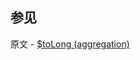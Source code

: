 

## 参见

原文 - [$toLong (aggregation)]( https://docs.mongodb.com/manual/reference/operator/aggregation/toLong/ )

